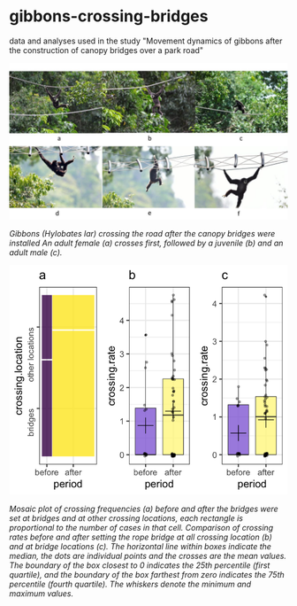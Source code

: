 # gibbons-crossing-bridges
data and analyses used in the study "Movement dynamics of gibbons after the construction of canopy bridges over a park road"

<p class="aligncenter">
    <img src="gibbons using bridges.png" alt="centered image" />
</p>

*Gibbons (Hylobates lar) crossing the road after the canopy bridges were installed An adult female (a) crosses first, followed by a juvenile (b) and an adult male (c).* 
<p>
<p class="aligncenter">
    <img src="Rplot.png" alt="centered image" />
</p>

*Mosaic plot of crossing frequencies (a) before and after the bridges were set at bridges and at other crossing locations, each rectangle is proportional to the number of cases in that cell. Comparison of crossing rates before and after setting the rope bridge at all crossing location (b) and at bridge locations (c). The horizontal line within boxes indicate the median, the dots are individual points and the crosses are the mean values. The boundary of the box closest to 0 indicates the 25th percentile (first quartile), and the boundary of the box farthest from zero indicates the 75th percentile (fourth quartile). The whiskers denote the minimum and maximum values.* 
